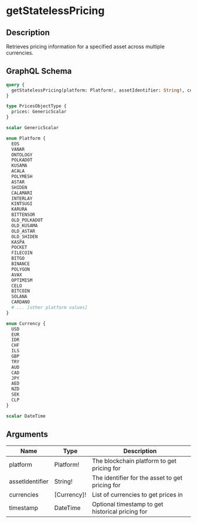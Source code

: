 # getStatelessPricing

## Description
Retrieves pricing information for a specified asset across multiple currencies.

## GraphQL Schema
```graphql
query {
  getStatelessPricing(platform: Platform!, assetIdentifier: String!, currencies: [Currency]!, timestamp: DateTime): PricesObjectType
}

type PricesObjectType {
  prices: GenericScalar
}

scalar GenericScalar

enum Platform {
  EOS
  VANAR
  ONTOLOGY
  POLKADOT
  KUSAMA
  ACALA
  POLYMESH
  ASTAR
  SHIDEN
  CALAMARI
  INTERLAY
  KINTSUGI
  KARURA
  BITTENSOR
  OLD_POLKADOT
  OLD_KUSAMA
  OLD_ASTAR
  OLD_SHIDEN
  KASPA
  POCKET
  FILECOIN
  BITGO
  BINANCE
  POLYGON
  AVAX
  OPTIMISM
  CELO
  BITCOIN
  SOLANA
  CARDANO
  # ... [other platform values]
}

enum Currency {
  USD
  EUR
  IDR
  CHF
  ILS
  GBP
  TRY
  AUD
  CAD
  JPY
  AED
  NZD
  SEK
  CLP
}

scalar DateTime
```

## Arguments
| Name | Type | Description |
|------|------|-------------|
| platform | Platform! | The blockchain platform to get pricing for |
| assetIdentifier | String! | The identifier for the asset to get pricing for |
| currencies | [Currency]! | List of currencies to get prices in |
| timestamp | DateTime | Optional timestamp to get historical pricing for |